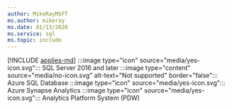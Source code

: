 ```yaml
---
author: MikeRayMSFT
ms.author: mikeray
ms.date: 01/13/2020
ms.service: sql
ms.topic: include
---
```


[!INCLUDE [applies-md](applies-md.md)] :::image type="icon" source="media/yes-icon.svg"::: SQL Server 2016 and later :::image type="content" source="media/no-icon.svg" alt-text="Not supported" border="false"::: Azure SQL Database :::image type="icon" source="media/yes-icon.svg"::: Azure Synapse Analytics :::image type="icon" source="media/yes-icon.svg"::: Analytics Platform System (PDW)

